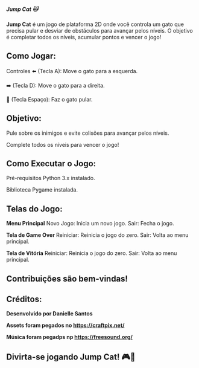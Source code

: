 ##### Jump Cat 🐱 #####

**Jump Cat** é um jogo de plataforma 2D onde você controla um gato que precisa pular e desviar de obstáculos para avançar pelos níveis. 
O objetivo é completar todos os níveis, acumular pontos e vencer o jogo!

## Como Jogar:

Controles
⬅️ (Tecla A): Move o gato para a esquerda.

➡️ (Tecla D): Move o gato para a direita.

🔼 (Tecla Espaço): Faz o gato pular.

## Objetivo:
Pule sobre os inimigos e evite colisões para avançar pelos níveis.

Complete todos os níveis para vencer o jogo!

## Como Executar o Jogo:

Pré-requisitos
Python 3.x instalado.

Biblioteca Pygame instalada.

## Telas do Jogo:
 
**Menu Principal**
Novo Jogo: Inicia um novo jogo.
Sair: Fecha o jogo.

**Tela de Game Over**
Reiniciar: Reinicia o jogo do zero.
Sair: Volta ao menu principal.

**Tela de Vitória**
Reiniciar: Reinicia o jogo do zero.
Sair: Volta ao menu principal.
  
## Contribuições são bem-vindas!

## Créditos:

**Desenvolvido por Danielle Santos**

**Assets foram pegados no https://craftpix.net/**

**Música foram pegadps np https://freesound.org/**

## Divirta-se jogando Jump Cat! 🎮🐾
